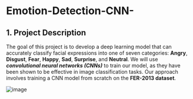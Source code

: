 # Emotion-Detection-CNN-

## 1. Project Description

The goal of this project is to develop a deep learning model that can accurately classify facial expressions into one of seven categories: **Angry**, **Disgust**, **Fear**, **Happy**, **Sad**, **Surprise**, and **Neutral**. We will use ***convolutional neural networks (CNNs)*** to train our model, as they have been shown to be effective in image classification tasks. Our approach involves training a CNN model from scratch on the **FER-2013 dataset**.

![image](https://github.com/user-attachments/assets/038c3168-cf2b-4921-8fc4-3312262397ca)










